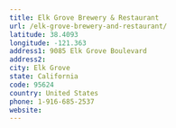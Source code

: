 ```yaml
---
title: Elk Grove Brewery & Restaurant
url: /elk-grove-brewery-and-restaurant/
latitude: 38.4093
longitude: -121.363
address1: 9085 Elk Grove Boulevard
address2: 
city: Elk Grove
state: California
code: 95624
country: United States
phone: 1-916-685-2537
website: 
---
```


